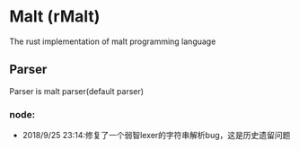# Malt (rMalt)
The rust implementation of malt programming language

## Parser
Parser is malt parser(default parser)

### node:
- 2018/9/25 23:14:修复了一个弱智lexer的字符串解析bug，这是历史遗留问题
